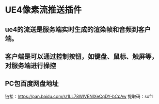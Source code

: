 # UE4像素流推送插件
## ue4的流送是服务端实时生成的渲染帧和音频到客户端。
## 客户端是可以通过控制按钮，如键盘、鼠标、触屏等，对服务端进行操控

## 
## PC包百度网盘地址 
链接：https://pan.baidu.com/s/1LL78WlVENIXeCqDY-bCpAw 
提取码：sof1 